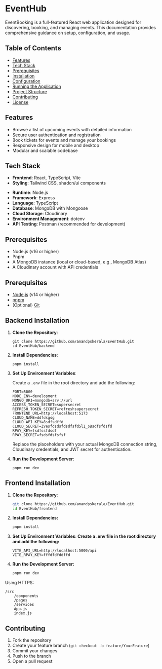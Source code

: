 # EventHub

EventBooking is a full-featured React web application designed for discovering, booking, and managing events. This documentation provides comprehensive guidance on setup, configuration, and usage.

## Table of Contents

- [Features](#features)
- [Tech Stack](#tech-stack)
- [Prerequisites](#prerequisites)
- [Installation](#installation)
- [Configuration](#configuration)
- [Running the Application](#running-the-application)
- [Project Structure](#project-structure)
- [Contributing](#contributing)
- [License](#license)

## Features

- Browse a list of upcoming events with detailed information
- Secure user authentication and registration
- Book tickets for events and manage your bookings
- Responsive design for mobile and desktop
- Modular and scalable codebase

Tech Stack
----------
- **Frontend**: React, TypeScript, Vite
- **Styling**: Tailwind CSS, shadcn/ui components
*   **Runtime**: Node.js
*   **Framework**: Express
*   **Language**: TypeScript
*   **Database**: MongoDB with Mongoose
*   **Cloud Storage**: Cloudinary
*   **Environment Management**: dotenv
*   **API Testing**: Postman (recommended for development)

Prerequisites
-------------

*   Node.js (v16 or higher)
*   Pnpm
*   A MongoDB instance (local or cloud-based, e.g., MongoDB Atlas)
*   A Cloudinary account with API credentials

## Prerequisites

- [Node.js](https://nodejs.org/) (v14 or higher)
- [pnpm](https://pnpm.io/)
- (Optional) [Git](https://git-scm.com/)

## Backend Installation

1.  **Clone the Repository**:
    
        git clone https://github.com/anandpskerala/EventHub.git
        cd EventHub/backend
    
2.  **Install Dependencies**:
    
        pnpm install
    

    
3.  **Set Up Environment Variables**:
    
    Create a `.env` file in the root directory and add the following:
    
        PORT=5000
        NODE_ENV=development
        MONGO_URI=mongodb+srv://url
        ACCESS_TOKEN_SECRET=supersecret
        REFRESH_TOKEN_SECRET=refreshsupersecret
        FRONTEND_URL=http://localhost:5173
        CLOUD_NAME=ddfdsgsg
        CLOUD_API_KEY=8sdfsdffd
        CLOUD_SECRET=ZVesfdsdsfdsdfsfdSlI_oBsdfsfdsfd
        RPAY_KEY=fsdfssfdsdf
        RPAY_SECRET=fsdsfdsfsfsf


    
    Replace the placeholders with your actual MongoDB connection string, Cloudinary credentials, and JWT secret for authentication.
    
4.  **Run the Development Server**:
    
        pnpm run dev
    

## Frontend Installation

1. **Clone the Repository**:
   ```bash
   git clone https://github.com/anandpskerala/EventHub.git
   cd EventHub/frontend
   ````
2. **Install Dependencies:**

    ```bash
    pnpm install
    ```
3. **Set Up Environment Variables:
Create a .env file in the root directory and add the following:**

    ```
    VITE_API_URL=http://localhost:5000/api
    VITE_RPAY_KEY=fffdfdfddffd
    ```
4. **Run the Development Server:**
    ```bash
    pnpm run dev
    ```


Using HTTPS:

```
/src
    /components
    /pages
    /services
    App.js
    index.js
```

## Contributing

1. Fork the repository
2. Create your feature branch (`git checkout -b feature/YourFeature`)
3. Commit your changes
4. Push to the branch
5. Open a pull request
